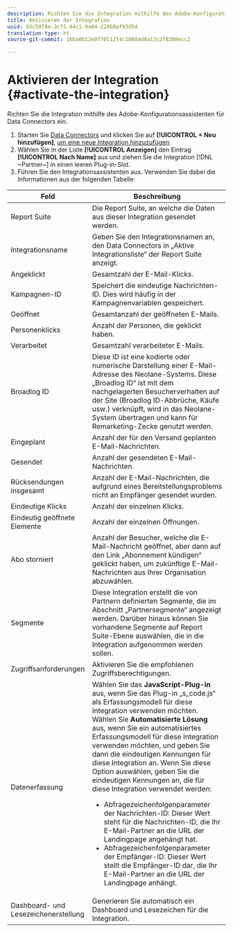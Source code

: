 ```yaml
---
description: Richten Sie die Integration mithilfe des Adobe-Konfigurationsassistenten für Data Connectors ein.
title: Aktivieren der Integration
uuid: 93c59f8e-3cf5-44c1-9a04-22460af93d5d
translation-type: ht
source-git-commit: 16ba0b12e0f70112f4c10804d0a13c278388ecc2

---
```



# Aktivieren der Integration {#activate-the-integration}

Richten Sie die Integration mithilfe des Adobe-Konfigurationsassistenten für Data Connectors ein.

1. Starten Sie [Data Connectors](https://marketing.adobe.com/resources/help/de_DE/genesis/c_overview.html) und klicken Sie auf **[!UICONTROL + Neu hinzufügen]**, [um eine neue Integration hinzuzufügen](https://marketing.adobe.com/resources/help/de_DE/genesis/t_add_integration.html).
1. Wählen Sie in der Liste **[!UICONTROL Anzeigen]** den Eintrag **[!UICONTROL Nach Name]** aus und ziehen Sie die Integration [!DNL ~Partner~] in einen leeren Plug-in-Slot.
1. Führen Sie den Integrationsassistenten aus. Verwenden Sie dabei die Informationen aus der folgenden Tabelle:

| Feld | Beschreibung |
|--- |--- |
| Report Suite | Die Report Suite, an welche die Daten aus dieser Integration gesendet werden. |
| Integrationsname | Geben Sie den Integrationsnamen an, den Data Connectors in „Aktive Integrationsliste“ der Report Suite anzeigt. |
| Angeklickt | Gesamtzahl der E-Mail-Klicks. |
| Kampagnen-ID | Speichert die eindeutige Nachrichten-ID. Dies wird häufig in der Kampagnenvariablen gespeichert. |
| Geöffnet | Gesamtanzahl der geöffneten E-Mails. |
| Personenklicks | Anzahl der Personen, die geklickt haben. |
| Verarbeitet | Gesamtzahl verarbeiteter E-Mails. |
| Broadlog ID | Diese ID ist eine kodierte oder numerische Darstellung einer E-Mail-Adresse des Neolane-Systems. Diese „Broadlog ID“ ist mit dem nachgelagerten Besucherverhalten auf der Site (Broadlog ID-Abbrüche, Käufe usw.) verknüpft, wird in das Neolane-System übertragen und kann für Remarketing-Zecke genutzt werden. |
| Eingeplant | Anzahl der für den Versand geplanten E-Mail-Nachrichten. |
| Gesendet | Anzahl der gesendeten E-Mail-Nachrichten. |
| Rücksendungen insgesamt | Anzahl der E-Mail-Nachrichten, die aufgrund eines Bereitstellungsproblems nicht an Empfänger gesendet wurden. |
| Eindeutige Klicks | Anzahl der einzelnen Klicks. |
| Eindeutig geöffnete Elemente | Anzahl der einzelnen Öffnungen. |
| Abo storniert | Anzahl der Besucher, welche die E-Mail-Nachricht geöffnet, aber dann auf den Link „Abonnement kündigen“ geklickt haben, um zukünftige E-Mail-Nachrichten aus Ihrer Organisation abzuwählen. |
| Segmente | Diese Integration erstellt die von Partnern definierten Segmente, die im Abschnitt „Partnersegmente“ angezeigt werden. Darüber hinaus können Sie vorhandene Segmente auf Report Suite-Ebene auswählen, die in die Integration aufgenommen werden sollen. |
| Zugriffsanforderungen | Aktivieren Sie die empfohlenen Zugriffsberechtigungen. |
| Datenerfassung | Wählen Sie das **JavaScript-Plug-in** aus, wenn Sie das Plug-in „s_code.js“ als Erfassungsmodell für diese Integration verwenden möchten. Wählen Sie **Automatisierte Lösung** aus, wenn Sie ein automatisiertes Erfassungsmodell für diese Integration verwenden möchten, und geben Sie dann die eindeutigen Kennungen für diese Integration an. Wenn Sie diese Option auswählen, geben Sie die eindeutigen Kennungen an, die für diese Integration verwendet werden: <ul><li>Abfragezeichenfolgenparameter der Nachrichten-ID: Dieser Wert steht für die Nachrichten-ID, die Ihr E-Mail-Partner an die URL der Landingpage angehängt hat.</li><li>Abfragezeichenfolgenparameter der Empfänger-ID: Dieser Wert stellt die Empfänger-ID dar, die Ihr E-Mail-Partner an die URL der Landingpage anhängt.</li></ul> |
| Dashboard- und Lesezeichenerstellung | Generieren Sie automatisch ein Dashboard und Lesezeichen für die Integration. |
